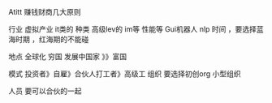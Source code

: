 Atitt 赚钱财商几大原则



行业  虚拟产业  it类的
种类 高级lev的  im等  性能等 Gui机器人   nlp
时间 ，要选择蓝海时期 ，红海期的不能碰

地点  全球化  穷国  发展中国家 》》富国



模式 投资者》自雇》合伙人打工者》高级工
组织 要选择初创org 小型组织

人员 要可以合伙的一起

